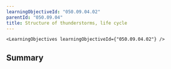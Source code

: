 ```yaml
---
learningObjectiveId: "050.09.04.02"
parentId: "050.09.04"
title: Structure of thunderstorms, life cycle
---
```


```tsx eval
<LearningObjectives learningObjectiveId={"050.09.04.02"} />
```

## Summary
